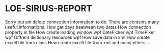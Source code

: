 # LOE-SIRIUS-REPORT
Sorry but am delete connection informatiom to db.
There are contains many useful informations.
How get days beetween two datas
How connection property in file
How create loading window wpf
DatePicker wpf
TimePiker wpf
Diffrent dictionary resources wpf
How save data in xml
How create excell file from class
How create excell file from xml
and many others ...
